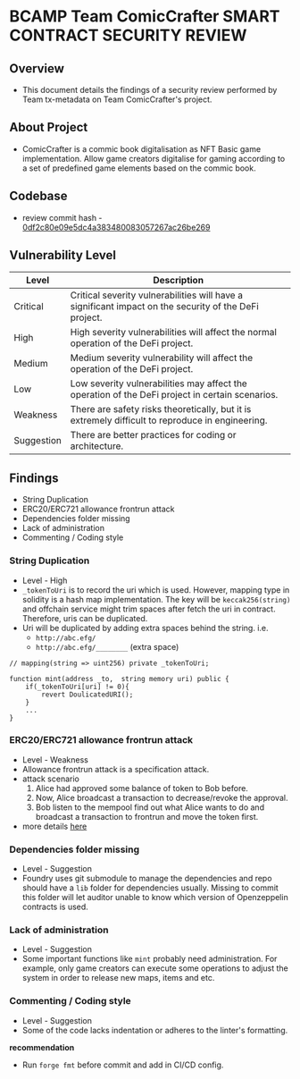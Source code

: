 # BCAMP Team ComicCrafter SMART CONTRACT SECURITY REVIEW

## Overview

- This document details the findings of a security review performed by Team tx-metadata on Team ComicCrafter's project.

## About  Project

- ComicCrafter is a commic book digitalisation as NFT Basic game implementation. Allow game creators digitalise for gaming according to a set of predefined game elements based on the commic book.

## Codebase

- review commit hash - [0df2c80e09e5dc4a383480083057267ac26be269](https://github.com/0xBcamp/ComicCrafter_June2023/tree/0df2c80e09e5dc4a383480083057267ac26be269/comic-crafter)

## Vulnerability Level

| Level      | Description                                                                                           |
| ---------- | ----------------------------------------------------------------------------------------------------- |
| Critical   | Critical severity vulnerabilities will have a significant impact on the security of the DeFi project. |
| High       | High severity vulnerabilities will affect the normal operation of the DeFi project.                   |
| Medium     | Medium severity vulnerability will affect the operation of the DeFi project.                          |
| Low        | Low severity vulnerabilities may affect the operation of the DeFi project in certain scenarios.       |
| Weakness   | There are safety risks theoretically, but it is extremely difficult to reproduce in engineering.      |
| Suggestion | There are better practices for coding or architecture.                                                | 

## Findings

- String Duplication
- ERC20/ERC721 allowance frontrun attack
- Dependencies folder missing
- Lack of administration
- Commenting / Coding style

### String Duplication

- Level - High
- `_tokenToUri` is to record the uri which is used. However, mapping type in solidity is a hash map implementation. The key will be `keccak256(string)` and offchain service might trim spaces after fetch the uri in contract. Therefore, uris can be duplicated.
- Uri will be duplicated by adding extra spaces behind the string. i.e.
	- `http://abc.efg/`
	- `http://abc.efg/________` (extra space)

```solidity
// mapping(string => uint256) private _tokenToUri;

function mint(address _to,  string memory uri) public {
	if(_tokenToUri[uri] != 0){
		revert DoulicatedURI();
	}
	...
}
```

### ERC20/ERC721 allowance frontrun attack

- Level - Weakness
- Allowance frontrun attack is a specification attack.
- attack scenario
	1. Alice had approved some balance of token to Bob before.
	2. Now, Alice broadcast a transaction to decrease/revoke the approval.
	3. Bob listen to the mempool find out  what Alice wants to do and broadcast a transaction to frontrun and move the token first.
- more details [here](https://docs.google.com/document/d/1YLPtQxZu1UAvO9cZ1O2RPXBbT0mooh4DYKjA\_jp-RLM/edit#heading=h.m9fhqynw2xvt)

### Dependencies folder missing

- Level - Suggestion
- Foundry uses git submodule to manage the dependencies and repo should have a `lib` folder for dependencies usually. Missing to commit this folder will let auditor unable to know which version of Openzeppelin contracts is used.

### Lack of administration

- Level - Suggestion
- Some important functions like `mint` probably need administration. For example, only game creators can execute some operations to adjust the system in order to release new maps, items and etc.

### Commenting / Coding style

- Level - Suggestion
- Some of the code lacks indentation or adheres to the linter's formatting.

**recommendation**

- Run `forge fmt` before commit and add in CI/CD config.
